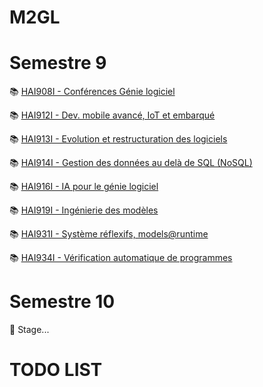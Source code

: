 # M2GL

# Semestre 9

:books: [HAI908I - Conférences Génie logiciel](./s9/HAI908I "HAI908I courses")

:books: [HAI912I - Dev. mobile avancé, IoT et embarqué](./s9/HAI912I "HAI912I courses")

:books: [HAI913I - Evolution et restructuration des logiciels](./s9/HAI913I "HAI913I courses")

:books: [HAI914I - Gestion des données au delà de SQL (NoSQL)](./s9/HAI914I "HAI914I courses")

:books: [HAI916I - IA pour le génie logiciel](./s9/HAI916 "HAI916 courses")

:books: [HAI919I - Ingénierie des modèles](./s9/HAI919I "HAI919I courses")

:books: [HAI931I - Système réflexifs, models@runtime](./s9/HAI931I "HAI931I courses")

:books: [HAI934I - Vérification automatique de programmes](./s9/HAI934I "HAI934I courses")

# Semestre 10

🚧 Stage...

# TODO LIST
